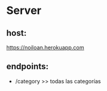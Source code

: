 # Server
 
## host:
https://noiloan.herokuapp.com

## endpoints:

- /category >> todas las categorías
